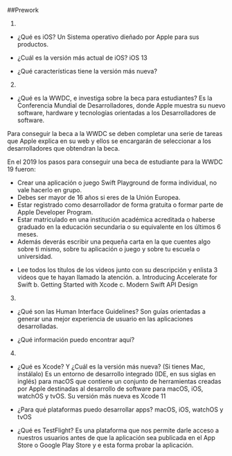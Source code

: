 ##Prework

1.
* ¿Qué es iOS?
Un Sistema operativo dieñado por Apple para sus productos.

* ¿Cuál es la versión más actual de iOS?
iOS 13

* ¿Qué características tiene la versión más nueva?

2.
* ¿Qué es la WWDC, e investiga sobre la beca para estudiantes?
Es la Conferencia Mundial de Desarrolladores, donde Apple muestra su nuevo software, hardware y tecnologías orientadas a los Desarrolladores de software.

Para conseguir la beca a la WWDC se deben completar una serie de tareas que Apple explica en su web y ellos se encargarán de seleccionar a los desarrolladores que obtendran la beca.

En el 2019 los pasos para conseguir una beca de estudiante para la WWDC 19 fueron:

- Crear una aplicación o juego Swift Playground de forma individual, no vale hacerlo en grupo.
- Debes ser mayor de 16 años si eres de la Unión Europea.
- Estar registrado como desarrollador de forma gratuita o formar parte de Apple Developer Program.
- Estar matriculado en una institución académica acreditada o haberse graduado en la educación secundaria o su equivalente en los últimos 6 meses.
- Además deverás escribir una pequeña carta en la que cuentes algo sobre ti mismo, sobre tu aplicación o juego y sobre tu escuela o universidad.

* Lee todos los títulos de los videos junto con su descripción y enlista 3 videos que te hayan llamado la atención.
a. Introducing Accelerate for Swift
b. Getting Started with Xcode
c. Modern Swift API Design

3.
* ¿Qué son las Human Interface Guidelines?
Son guías orientadas a generar una mejor experiencia de usuario en las aplicaciones desarrolladas.

* ¿Qué información puedo encontrar aquí?

4.
* ¿Qué es Xcode? Y ¿Cuál es la versión más nueva? (Si tienes Mac, instálalo)
Es un entorno de desarrollo integrado (IDE, en sus siglas en inglés) para macOS que contiene un conjunto de herramientas creadas por Apple destinadas al desarrollo de software para macOS, iOS, watchOS y tvOS.
Su versión más nueva es Xcode 11

* ¿Para qué plataformas puedo desarrollar apps?
macOS, iOS, watchOS y tvOS

* ¿Qué es TestFlight?
Es una plataforma que nos permite darle acceso a nuestros usuarios antes de que la aplicación sea publicada en el App Store o Google Play Store y e esta forma probar la aplicación.
